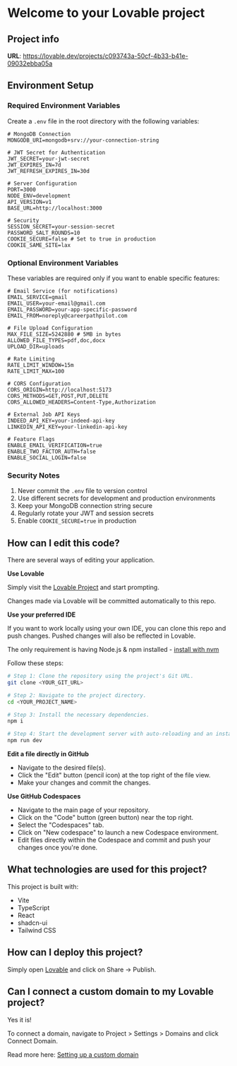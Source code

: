 # Welcome to your Lovable project

## Project info

**URL**: https://lovable.dev/projects/c093743a-50cf-4b33-b41e-09032ebba05a

## Environment Setup

### Required Environment Variables

Create a `.env` file in the root directory with the following variables:

```env
# MongoDB Connection
MONGODB_URI=mongodb+srv://your-connection-string

# JWT Secret for Authentication
JWT_SECRET=your-jwt-secret
JWT_EXPIRES_IN=7d
JWT_REFRESH_EXPIRES_IN=30d

# Server Configuration
PORT=3000
NODE_ENV=development
API_VERSION=v1
BASE_URL=http://localhost:3000

# Security
SESSION_SECRET=your-session-secret
PASSWORD_SALT_ROUNDS=10
COOKIE_SECURE=false # Set to true in production
COOKIE_SAME_SITE=lax
```

### Optional Environment Variables

These variables are required only if you want to enable specific features:

```env
# Email Service (for notifications)
EMAIL_SERVICE=gmail
EMAIL_USER=your-email@gmail.com
EMAIL_PASSWORD=your-app-specific-password
EMAIL_FROM=noreply@careerpathpilot.com

# File Upload Configuration
MAX_FILE_SIZE=5242880 # 5MB in bytes
ALLOWED_FILE_TYPES=pdf,doc,docx
UPLOAD_DIR=uploads

# Rate Limiting
RATE_LIMIT_WINDOW=15m
RATE_LIMIT_MAX=100

# CORS Configuration
CORS_ORIGIN=http://localhost:5173
CORS_METHODS=GET,POST,PUT,DELETE
CORS_ALLOWED_HEADERS=Content-Type,Authorization

# External Job API Keys
INDEED_API_KEY=your-indeed-api-key
LINKEDIN_API_KEY=your-linkedin-api-key

# Feature Flags
ENABLE_EMAIL_VERIFICATION=true
ENABLE_TWO_FACTOR_AUTH=false
ENABLE_SOCIAL_LOGIN=false
```

### Security Notes

1. Never commit the `.env` file to version control
2. Use different secrets for development and production environments
3. Keep your MongoDB connection string secure
4. Regularly rotate your JWT and session secrets
5. Enable `COOKIE_SECURE=true` in production

## How can I edit this code?

There are several ways of editing your application.

**Use Lovable**

Simply visit the [Lovable Project](https://lovable.dev/projects/c093743a-50cf-4b33-b41e-09032ebba05a) and start prompting.

Changes made via Lovable will be committed automatically to this repo.

**Use your preferred IDE**

If you want to work locally using your own IDE, you can clone this repo and push changes. Pushed changes will also be reflected in Lovable.

The only requirement is having Node.js & npm installed - [install with nvm](https://github.com/nvm-sh/nvm#installing-and-updating)

Follow these steps:

```sh
# Step 1: Clone the repository using the project's Git URL.
git clone <YOUR_GIT_URL>

# Step 2: Navigate to the project directory.
cd <YOUR_PROJECT_NAME>

# Step 3: Install the necessary dependencies.
npm i

# Step 4: Start the development server with auto-reloading and an instant preview.
npm run dev
```

**Edit a file directly in GitHub**

- Navigate to the desired file(s).
- Click the "Edit" button (pencil icon) at the top right of the file view.
- Make your changes and commit the changes.

**Use GitHub Codespaces**

- Navigate to the main page of your repository.
- Click on the "Code" button (green button) near the top right.
- Select the "Codespaces" tab.
- Click on "New codespace" to launch a new Codespace environment.
- Edit files directly within the Codespace and commit and push your changes once you're done.

## What technologies are used for this project?

This project is built with:

- Vite
- TypeScript
- React
- shadcn-ui
- Tailwind CSS

## How can I deploy this project?

Simply open [Lovable](https://lovable.dev/projects/c093743a-50cf-4b33-b41e-09032ebba05a) and click on Share -> Publish.

## Can I connect a custom domain to my Lovable project?

Yes it is!

To connect a domain, navigate to Project > Settings > Domains and click Connect Domain.

Read more here: [Setting up a custom domain](https://docs.lovable.dev/tips-tricks/custom-domain#step-by-step-guide)
